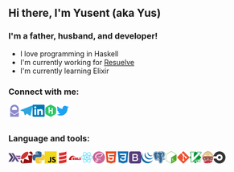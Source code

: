 ## Hi there, I'm Yusent (aka Yus)

### I'm a father, husband, and developer!
- I love programming in Haskell
- I'm currently working for [Resuelve](https://github.com/resuelve)
- I'm currently learning Elixir

### Connect with me:
[<img align="left" alt="yusent | Protonmail" width="24px" src="https://github.com/yusent/yusent/blob/master/icons/protonmail.svg?raw=true" />](mailto:yusent@protonmail.com)
[<img align="left" alt="yusent | Telegram" width="24px" src="https://github.com/yusent/yusent/blob/master/icons/telegram.svg?raw=true" />](https://t.me/yusent12)
[<img align="left" alt="yusent | LinkedIn" width="24px" src="https://github.com/yusent/yusent/blob/master/icons/linkedin.svg?raw=true" />](https://www.linkedin.com/in/yusent)
[<img align="left" alt="yusent | Hackerrank" width="24px" src="https://github.com/yusent/yusent/blob/master/icons/hackerrank.svg?raw=true" />](https://www.hackerrank.com/yusent)
[<img align="left" alt="yusent | Twitter" width="24px" src="https://github.com/yusent/yusent/blob/master/icons/twitter.svg?raw=true" />](https://twitter.com/yusent12)

<br /><br />

### Language and tools:
<img align="left" alt="Haskell language" width="24px" src="https://github.com/yusent/yusent/blob/master/icons/haskell.svg?raw=true" />
<img align="left" alt="Ruby language" width="24px" src="https://github.com/yusent/yusent/blob/master/icons/ruby.svg?raw=true" />
<img align="left" alt="Python language" width="24px" src="https://github.com/yusent/yusent/blob/master/icons/python.svg?raw=true" />
<img align="left" alt="JS language" width="24px" src="https://github.com/yusent/yusent/blob/master/icons/javascript.svg?raw=true" />
<img align="left" alt="Scala language" width="24px" src="https://github.com/yusent/yusent/blob/master/icons/scala.svg?raw=true" />
<img align="left" alt="Ruby on Rails framework" width="24px" src="https://github.com/yusent/yusent/blob/master/icons/rubyonrails.svg?raw=true" />
<img align="left" alt="React library" width="24px" src="https://github.com/yusent/yusent/blob/master/icons/react.svg?raw=true" />
<img align="left" alt="SASS preprocessor" width="24px" src="https://github.com/yusent/yusent/blob/master/icons/sass.svg?raw=true" />
<img align="left" alt="HTML" width="24px" src="https://github.com/yusent/yusent/blob/master/icons/html5.svg?raw=true" />
<img align="left" alt="CSS" width="24px" src="https://github.com/yusent/yusent/blob/master/icons/css3.svg?raw=true" />
<img align="left" alt="Bootstrap CSS framework" width="24px" src="https://github.com/yusent/yusent/blob/master/icons/bootstrap.svg?raw=true" />
<img align="left" alt="jQuery" width="24px" src="https://github.com/yusent/yusent/blob/master/icons/jquery.svg?raw=true" />
<img align="left" alt="PostgreSQL DB" width="24px" src="https://github.com/yusent/yusent/blob/master/icons/postgresql.svg?raw=true" />
<img align="left" alt="GNU Bash" width="24px" src="https://github.com/yusent/yusent/blob/master/icons/gnubash.svg?raw=true" />
<img align="left" alt="Git" width="24px" src="https://github.com/yusent/yusent/blob/master/icons/git.svg?raw=true" />
<img align="left" alt="Vim" width="24px" src="https://github.com/yusent/yusent/blob/master/icons/vim.svg?raw=true" />
<img align="left" alt="Travis CI" width="24px" src="https://github.com/yusent/yusent/blob/master/icons/travisci.svg?raw=true" />
<img align="left" alt="Circle CI" width="24px" src="https://github.com/yusent/yusent/blob/master/icons/circleci.svg?raw=true" />
